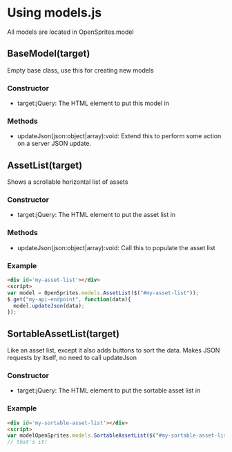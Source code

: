 # Using models.js #
All models are located in OpenSprites.model
## BaseModel(target) ##
Empty base class, use this for creating new models
### Constructor ###
 - target:jQuery: The HTML element to put this model in
### Methods ###
 - updateJson(json:object|array):void: Extend this to perform some action on a server JSON update.

## AssetList(target) ##
Shows a scrollable horizontal list of assets
### Constructor ###
 - target:jQuery: The HTML element to put the asset list in
### Methods ###
 - updateJson(json:object|array):void: Call this to populate the asset list
### Example ###
```html
<div id='my-asset-list'></div>
<script>
var model = OpenSprites.models.AssetList($("#my-asset-list"));
$.get("my-api-endpoint", function(data){
  model.updateJson(data);
});
```
## SortableAssetList(target) ##
Like an asset list, except it also adds buttons to sort the data. Makes JSON requests by itself, no need to call updateJson
### Constructor ###
 - target:jQuery: The HTML element to put the sortable asset list in
### Example ###
```html
<div id='my-sortable-asset-list'></div>
<script>
var modelOpenSprites.models.SortableAssetList($("#my-sortable-asset-list"));
// that's it!
```
